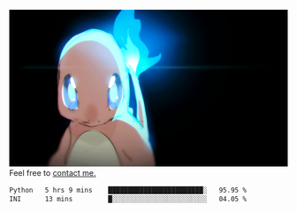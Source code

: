 [gif]: https://raw.githubusercontent.com/uysalserkan/uysalserkan/master/charmander-2.gif

![gif]
Feel free to [contact me.](mailto:uysalserkan08@gmail.com)
<!--
<div align="center">
<p>Profile Visitor Counter</p>
<img src="https://profile-counter.glitch.me/uysalserkan/count.svg" alt="hit counter" align="center">
</div>
-->
<!--START_SECTION:waka-->

```text
Python   5 hrs 9 mins    ████████████████████████░   95.95 %
INI      13 mins         █░░░░░░░░░░░░░░░░░░░░░░░░   04.05 %
```

<!--END_SECTION:waka-->

